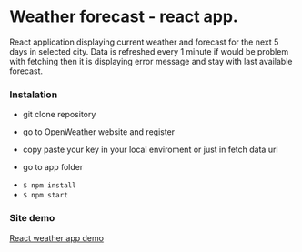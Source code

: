 # Weather forecast - react app.

React application displaying current weather and forecast for the next 5 days in selected city.
Data is refreshed every 1 minute if would be problem with fetching then it is displaying error message and stay with last available forecast.

### Instalation

- git clone repository

- go to OpenWeather website and register
- copy paste your key in your local enviroment or just in fetch data url

- go to app folder

* `$ npm install`
* `$ npm start`

### Site demo

[React weather app demo](https://flamboyant-jones-094b5a.netlify.app/)
